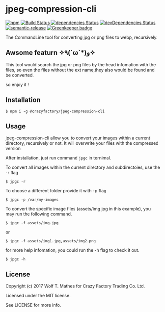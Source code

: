 # jpeg-compression-cli

[![npm](https://img.shields.io/npm/v/@crazyfactory/jpeg-compression-cli.svg)](http://www.npmjs.com/package/@crazyfactory/jpeg-compression-cli)
[![Build Status](https://travis-ci.org/crazyfactory/jpeg-compression-cli.svg?branch=master)](https://travis-ci.org/crazyfactory/jpeg-compression-cli)
[![dependencies Status](https://david-dm.org/crazyfactory/jpeg-compression-cli/status.svg)](https://david-dm.org/crazyfactory/jpeg-compression-cli)
[![devDependencies Status](https://david-dm.org/crazyfactory/jpeg-compression-cli/dev-status.svg)](https://david-dm.org/crazyfactory/jpeg-compression-cli?type=dev)
[![semantic-release](https://img.shields.io/badge/%20%20%F0%9F%93%A6%F0%9F%9A%80-semantic--release-e10079.svg)](https://github.com/semantic-release/semantic-release)
[![Greenkeeper badge](https://badges.greenkeeper.io/crazyfactory/jpeg-compression-cli.svg)](https://greenkeeper.io/)

The CommandLine tool for converting jpg or png files to webp, recursively.

## Awsome featurn ✧٩(ˊωˋ*)و✧
This tool would search the jpg or png files by the head infomation with the files, so even the files without the ext name,they also would be found and be converted.

so enjoy it !

## Installation

    $ npm i -g @crazyfactory/jpeg-compression-cli

## Usage

jpeg-compression-cli allow you to convert your images within a current directory, recursively or not. It will overwrite your files with the compressed version 

After installation, just run command `jpgc` in ternimal.

To convert all images within the current directory and subdirectoies, use the -r flag

    $ jpgc -r
    
To choose a different folder provide it with -p flag

    $ jpgc -p /var/my-images

To convert the specific image files (assets/img.jpg in this example), you may run the following command.

    $ jpgc -f assets/img.jpg
    
or

    $ jpgc -f assets/img1.jpg,assets/img2.png

for more help infomation, you could run the -h flag to check it out.

    $ jpgc -h

## License

Copyright (c) 2017 Wolf T. Mathes for Crazy Factory Trading Co. Ltd.

Licensed under the MIT license.

See LICENSE for more info.
